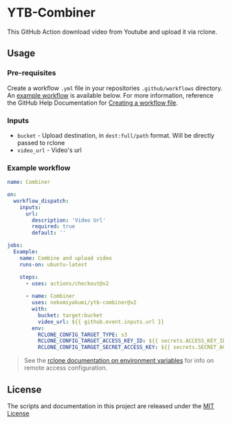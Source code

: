 # YTB-Combiner

This GitHub Action download video from Youtube and upload it via rclone.

## Usage

### Pre-requisites

Create a workflow `.yml` file in your repositories `.github/workflows` directory. An [example workflow](#example-workflow) is available below. For more information, reference the GitHub Help Documentation for [Creating a workflow file](https://help.github.com/en/articles/configuring-a-workflow#creating-a-workflow-file).

### Inputs

* `bucket` - Upload destination, in `dest:full/path` format. Will be directly passed to rclone
* `video_url` - Video's url

### Example workflow

```yaml
name: Combiner

on:
  workflow_dispatch:
    inputs:
      url:
        description: 'Video Url'
        required: true
        default: ''

jobs:
  Example:
    name: Combine and upload video
    runs-on: ubuntu-latest

    steps:
      - uses: actions/checkout@v2
        
      - name: Combiner
        uses: nekomiyakumi/ytb-combiner@v2
        with:
          bucket: target:bucket
          video_url: ${{ github.event.inputs.url }}
        env:
          RCLONE_CONFIG_TARGET_TYPE: s3
          RCLONE_CONFIG_TARGET_ACCESS_KEY_ID: ${{ secrets.ACCESS_KEY_ID }}
          RCLONE_CONFIG_TARGET_SECRET_ACCESS_KEY: ${{ secrets.SECRET_ACCESS_KEY }}

```

> See the [rclone documentation on environment variables](https://rclone.org/docs/#environment-variables) for info on remote access configuration.

## License

The scripts and documentation in this project are released under the [MIT License](LICENSE)
